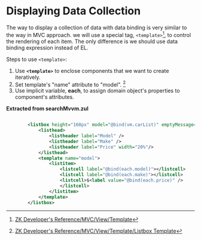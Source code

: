# Displaying Data Collection

The way to display a collection of data with data binding is very
similar to the way in MVC approach. we will use a special tag,
` <template> `[^1], to control the rendering of each item. The only
difference is we should use data binding expression instead of EL.

Steps to use ` <template> `:

1.  Use **`<template>`** to enclose components that we want to create
    iteratively.
2.  Set template's "name" attribute to "model". [^2]
3.  Use implicit variable, **each**, to assign domain object's
    properties to component's attributes.

**Extracted from searchMvvm.zul**

```xml

        <listbox height="160px" model="@bind(vm.carList)" emptyMessage="No car found in the result">
            <listhead>
                <listheader label="Model" />
                <listheader label="Make" />
                <listheader label="Price" width="20%"/>
            </listhead>
            <template name="model">
                <listitem>
                    <listcell label="@bind(each.model)"></listcell>
                    <listcell label="@bind(each.make)"></listcell>
                    <listcell>$<label value="@bind(each.price)" />
                    </listcell>
                </listitem>
            </template>
        </listbox>
```


[^1]: [ZK Developer's Reference/MVC/View/Template](http://books.zkoss.org/wiki/ZK%20Developer's%20Reference/MVC/View/Template)

[^2]: [ZK Developer's Reference/MVC/View/Template/Listbox Template](http://books.zkoss.org/wiki/ZK%20Developer's%20Reference/MVC/View/Template/Listbox%20Template)
